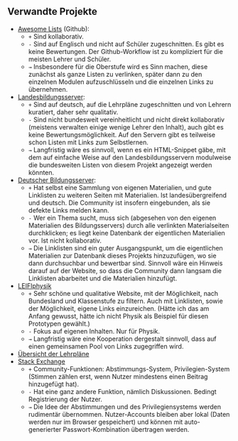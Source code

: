 ## Verwandte Projekte
- [Awesome Lists](https://github.com/topics/awesome-list) (Github): 
  - `+` Sind kollaborativ. 
  - `-` Sind auf Englisch und nicht auf Schüler zugeschnitten. Es gibt es keine Bewertungen. Der Github-Workflow ist zu kompliziert für die meisten Lehrer und Schüler.
  - `→` Insbesondere für die Oberstufe wird es Sinn machen, diese zunächst als ganze Listen zu verlinken, später dann zu den einzelnen Modulen aufzuschlüsseln und die einzelnen Links zu übernehmen.
- [Landesbildungsserver](https://www.bildungsserver.de/Die-Landesbildungsserver-450-de.html):
  - `+` Sind auf deutsch, auf die Lehrpläne zugeschnitten und von Lehrern kuratiert, daher sehr qualitativ. 
  - `-` Sind nicht bundesweit vereinheitlicht und nicht direkt kollaborativ (meistens verwalten einige wenige Lehrer den Inhalt), auch gibt es keine Bewertungsmöglichkeit. Auf den Servern gibt es teilweise schon Listen mit Links zum Selbstlernen. 
  - `→` Langfristig wäre es sinnvoll, wenn es ein HTML-Snippet gäbe, mit dem auf einfache Weise auf den Landesbildungsservern modulweise die bundesweiten Listen von diesem Projekt angezeigt werden könnten.
- [Deutscher Bildungsserver](https://www.bildungsserver.de/Sekundarbereich-Unterrichtsmaterial-702-de.html):
  - `+` Hat selbst eine Sammlung von eigenen Materialien, und gute Linklisten zu weiteren Seiten mit Materialien. Ist landesübergreifend und deutsch. Die Community ist insofern eingebunden, als sie defekte Links melden kann.
  - `-` Wer ein Thema sucht, muss sich (abgesehen von den eigenen Materialien des Bildungsservers) durch alle verlinkten Materialseiten durchklicken; es liegt keine Datenbank der eigentlichen Materialien vor. Ist nicht kollaborativ.
  - `→` Die Linklisten sind ein guter Ausgangspunkt, um die eigentlichen Materialien zur Datenbank dieses Projekts hinzuzufügen, wo sie dann durchsuchbar und bewertbar sind. Sinnvoll wäre ein Hinweis darauf auf der Website, so dass die Community dann langsam die Linklisten abarbeitet und die Materialien hinzufügt.
- [LEIFIphysik](https://www.leifiphysik.de/)
  - `+` Sehr schöne und qualitative Website, mit der Möglichkeit, nach Bundesland und Klassenstufe zu filtern. Auch mit Linklisten, sowie der Möglichkeit, eigene Links einzureichen. (Hätte ich das am Anfang gewusst, hätte ich nicht Physik als Beispiel für diesen Prototypen gewählt.)
  - `-` Fokus auf eigenen Inhalten. Nur für Physik.
  - `→` Langfristig wäre eine Kooperation dergestalt sinnvoll, dass auf einen gemeinsamen Pool von Links zugegriffen wird.
- [Übersicht der Lehrpläne](https://www.bildungsserver.de/Lehrplaene-400-de.html)
- [Stack Exchange](https://stackoverflow.com)
  - `+` Community-Funktionen: Abstimmungs-System, Privilegien-System (Stimmen zählen erst, wenn Nutzer mindestens einen Beitrag hinzugefügt hat).
  - `-` Hat eine ganz andere Funktion, nämlich Diskussionen. Bedingt Registrierung der Nutzer.
  - `→` Die Idee der Abstimmungen und des Privilegiensystems werden rudimentär übernommen. Nutzer-Accounts bleiben aber lokal (Daten werden nur im Browser gespeichert) und können mit auto-generierter Passwort-Kombination übertragen werden.

